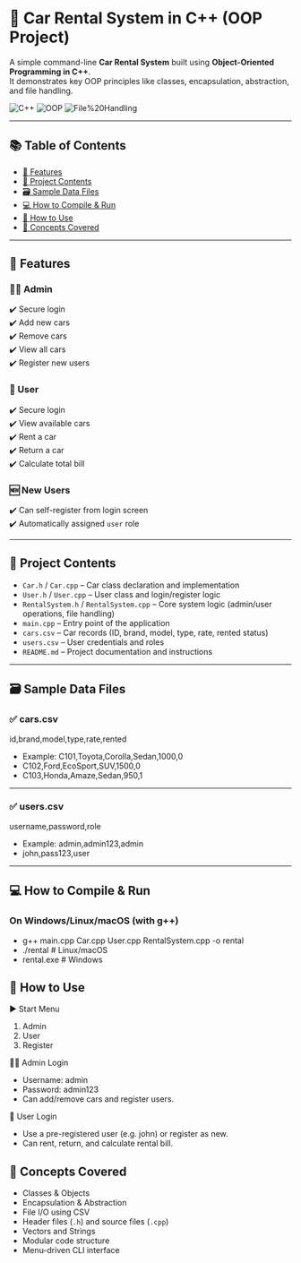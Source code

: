 # 🚗 Car Rental System in C++ (OOP Project)

A simple command-line **Car Rental System** built using **Object-Oriented Programming in C++**.  
It demonstrates key OOP principles like classes, encapsulation, abstraction, and file handling.

![C++](https://img.shields.io/badge/C%2B%2B-Project-blue)
![OOP](https://img.shields.io/badge/OOP-Principles-brightgreen)
![File%20Handling](https://img.shields.io/badge/File-Handling-yellow)

---

## 📚 Table of Contents
- [🧠 Features](#-features)
- [📁 Project Contents](#-project-contents)
- [🗃️ Sample Data Files](#️-sample-data-files)
- [💻 How to Compile & Run](#-how-to-compile--run)
- [📌 How to Use](#-how-to-use)
- [📘 Concepts Covered](#-concepts-covered)

---

## 🧠 Features

### 👨‍💼 Admin
✔️ Secure login  
✔️ Add new cars  
✔️ Remove cars  
✔️ View all cars  
✔️ Register new users  

### 👤 User
✔️ Secure login  
✔️ View available cars  
✔️ Rent a car  
✔️ Return a car  
✔️ Calculate total bill  

### 🆕 New Users
✔️ Can self-register from login screen  
✔️ Automatically assigned `user` role  

---

## 📁 Project Contents

- `Car.h` / `Car.cpp` – Car class declaration and implementation
- `User.h` / `User.cpp` – User class and login/register logic
- `RentalSystem.h` / `RentalSystem.cpp` – Core system logic (admin/user operations, file handling)
- `main.cpp` – Entry point of the application
- `cars.csv` – Car records (ID, brand, model, type, rate, rented status)
- `users.csv` – User credentials and roles
- `README.md` – Project documentation and instructions


---

## 🗃️ Sample Data Files

### ✅ cars.csv

id,brand,model,type,rate,rented

- Example: C101,Toyota,Corolla,Sedan,1000,0
- C102,Ford,EcoSport,SUV,1500,0
- C103,Honda,Amaze,Sedan,950,1

---
### ✅ users.csv

username,password,role

- Example: admin,admin123,admin
- john,pass123,user

---

## 💻 How to Compile & Run

### On Windows/Linux/macOS (with g++)

- g++ main.cpp Car.cpp User.cpp RentalSystem.cpp -o rental
- ./rental       # Linux/macOS
- rental.exe     # Windows

## 📌 How to Use
▶️ Start Menu

1. Admin
2. User
3. Register

👨‍💼 Admin Login
- Username: admin
- Password: admin123
- Can add/remove cars and register users.

👤 User Login
- Use a pre-registered user (e.g. john) or register as new.
- Can rent, return, and calculate rental bill.

## 📘 Concepts Covered

- Classes & Objects
- Encapsulation & Abstraction
- File I/O using CSV
- Header files (`.h`) and source files (`.cpp`)
- Vectors and Strings
- Modular code structure
- Menu-driven CLI interface
